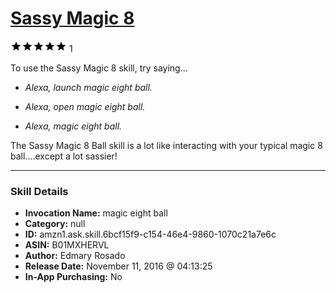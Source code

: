 # [Sassy Magic 8](http://alexa.amazon.com/#skills/amzn1.ask.skill.6bcf15f9-c154-46e4-9860-1070c21a7e6c)
![5 stars](../../images/ic_star_black_18dp_1x.png)![5 stars](../../images/ic_star_black_18dp_1x.png)![5 stars](../../images/ic_star_black_18dp_1x.png)![5 stars](../../images/ic_star_black_18dp_1x.png)![5 stars](../../images/ic_star_black_18dp_1x.png) 1

To use the Sassy Magic 8 skill, try saying...

* *Alexa, launch magic eight ball.*

* *Alexa, open magic eight ball.*

* *Alexa, magic eight ball.*

The Sassy Magic 8 Ball skill is a lot like interacting with your typical magic 8 ball....except a lot sassier!

***

### Skill Details

* **Invocation Name:** magic eight ball
* **Category:** null
* **ID:** amzn1.ask.skill.6bcf15f9-c154-46e4-9860-1070c21a7e6c
* **ASIN:** B01MXHERVL
* **Author:** Edmary Rosado
* **Release Date:** November 11, 2016 @ 04:13:25
* **In-App Purchasing:** No

